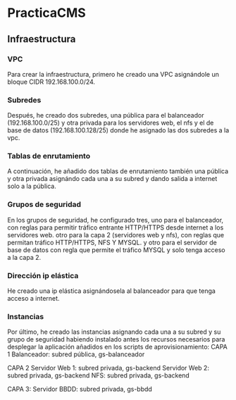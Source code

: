 # PracticaCMS

<h2>Infraestructura</h2>

<h3>VPC</h3>
Para crear la infraestructura, primero he creado una VPC asignándole un bloque CIDR 192.168.100.0/24.

<h3>Subredes</h3>
Después, he creado dos subredes, una pública para el balanceador (192.168.100.0/25) y otra privada para los servidores web, el nfs y el de base de datos (192.168.100.128/25) donde he asignado las dos subredes a la vpc.

<h3>Tablas de enrutamiento</h3>
A continuación, he añadido dos tablas de enrutamiento también una pública y otra privada asignándo cada una a su subred y dando salida a internet solo a la pública.

<h3>Grupos de seguridad</h3>
En los grupos de seguridad, he configurado tres, 
uno para el balanceador, con reglas para permitir tráfico entrante HTTP/HTTPS desde internet a los servidores web.
otro para la capa 2 (servidores web y nfs), con reglas que permitan tráfico HTTP/HTTPS, NFS Y MYSQL.
y otro para el servidor de base de datos con regla que permite el tráfico MYSQL y solo tenga acceso a la capa 2.

<h3>Dirección ip elástica</h3>
He creado una ip elástica asignándosela al balanceador para que tenga acceso a internet.

<h3>Instancias</h3>
Por último, he creado las instancias asignando cada una a su subred y su grupo de seguridad habiendo instalado antes los recursos necesarios para desplegar la aplicación añadidos en los scripts de aprovisionamiento:
CAPA 1
Balanceador: subred pública, gs-balanceador 

CAPA 2
Servidor Web 1: subred privada, gs-backend
Servidor Web 2: subred privada, gs-backend
NFS: subred privada, gs-backend

CAPA 3:
Servidor BBDD: subred privada, gs-bbdd
